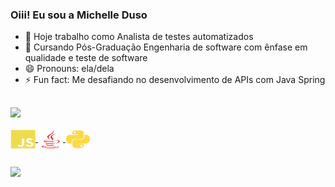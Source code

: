 ### Oiii! Eu sou a Michelle Duso



- 🔭 Hoje trabalho como Analista de testes automatizados
- 🌱 Cursando Pós-Graduação Engenharia de software com ênfase em qualidade e teste de software
- 😄 Pronouns: ela/dela
- ⚡ Fun fact: Me desafiando no desenvolvimento de APIs com Java Spring

##

<div>
  <a href="https://beacons.ai/michelleduso">
    <img height="180cm" src="https://github-readme-stats.vercel.app/api?username=michelleduso&show_icons=true&theme=dark#gh-dark-mode-only"/>
</div>

<div style="display: inline_block"><br>
  <img align="center" alt="Mi-Js" height="30" width="40" src="https://raw.githubusercontent.com/devicons/devicon/master/icons/javascript/javascript-plain.svg">
  <img align="center" alt="Mi-Java" height="30" width="40" src="https://raw.githubusercontent.com/devicons/devicon/master/icons/java/java-plain.svg">
  <img align="center" alt="Mi-Python" height="30" width="40" src="https://raw.githubusercontent.com/devicons/devicon/master/icons/python/python-plain.svg">
</div>

##

<div>
  <a href="https://www.linkedin.com/in/michelle-duso-096173107" target="_blank"><img src="https://img.shields.io/badge/-LinkedIn-%230077B5?style=for-the-badge&logo=linkedin&logoColor=white" target="_blank"></a> 
</div>
